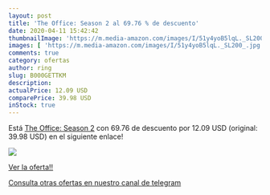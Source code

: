```yaml
---
layout: post
title: 'The Office: Season 2 al 69.76 % de descuento'
date: 2020-04-11 15:42:42
thumbnailImage: 'https://m.media-amazon.com/images/I/51y4yoB5lqL._SL200_.jpg'
images: [ 'https://m.media-amazon.com/images/I/51y4yoB5lqL._SL200_.jpg' ]
comments: true
category: ofertas
author: ring
slug: B000GETTKM
description:
actualPrice: 12.09 USD
comparePrice: 39.98 USD
inStock: true
---
```


Está [The Office: Season 2](https://www.amazon.com/dp/B000GETTKM/?tag=redken08-20) con 69.76 de descuento por 12.09 USD (original: 39.98 USD) en el siguiente enlace!

[![](https://m.media-amazon.com/images/I/51y4yoB5lqL._SL200_.jpg)](https://www.amazon.com/dp/B000GETTKM/?tag=redken08-20)

[Ver la oferta!!](https://www.amazon.com/dp/B000GETTKM/?tag=redken08-20)

[Consulta otras ofertas en nuestro canal de telegram](https://t.me/s/ofertas25)
